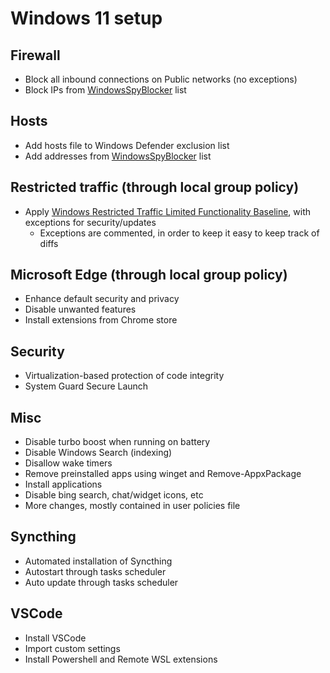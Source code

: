 # Windows 11 setup

## Firewall
- Block all inbound connections on Public networks (no exceptions)
- Block IPs from [WindowsSpyBlocker](https://raw.githubusercontent.com/crazy-max/WindowsSpyBlocker/master/data/firewall/spy.txt) list

## Hosts
- Add hosts file to Windows Defender exclusion list
- Add addresses from [WindowsSpyBlocker](https://raw.githubusercontent.com/crazy-max/WindowsSpyBlocker/master/data/hosts/spy.txt) list

## Restricted traffic (through local group policy)
- Apply [Windows Restricted Traffic Limited Functionality Baseline](https://learn.microsoft.com/en-us/windows/privacy/manage-connections-from-windows-operating-system-components-to-microsoft-services), with exceptions for security/updates
  - Exceptions are commented, in order to keep it easy to keep track of diffs

## Microsoft Edge (through local group policy)
- Enhance default security and privacy
- Disable unwanted features
- Install extensions from Chrome store

## Security
- Virtualization-based protection of code integrity
- System Guard Secure Launch

## Misc
- Disable turbo boost when running on battery
- Disable Windows Search (indexing)
- Disallow wake timers
- Remove preinstalled apps using winget and Remove-AppxPackage
- Install applications
- Disable bing search, chat/widget icons, etc
- More changes, mostly contained in user policies file

## Syncthing
- Automated installation of Syncthing
- Autostart through tasks scheduler
- Auto update through tasks scheduler

## VSCode
- Install VSCode
- Import custom settings
- Install Powershell and Remote WSL extensions